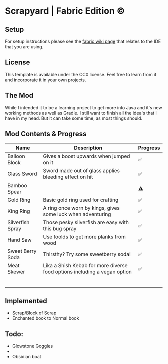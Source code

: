 # Scrapyard | Fabric Edition ©

## Setup

For setup instructions please see the [fabric wiki page](https://fabricmc.net/wiki/tutorial:setup) that relates to the
IDE that you are using.

## License

This template is available under the CC0 license. Feel free to learn from it and incorporate it in your own projects.

## The Mod

While I intended it to be a learning project to get more into Java and it's new working methods as well as Gradle. I
still want to finish all the idea's that I have in my head. But it can take some time, as most things should.

## Mod Contents & Progress

| Name             | Description                                                               | Progress |
|------------------|---------------------------------------------------------------------------|----------|
| Balloon Block    | Gives a boost upwards when jumped on it                                   | ✅        |
| Glass Sword      | Sword made out of glass applies bleeding effect on hit                    | ✅        |
| Bamboo Spear     |                                                                           | ⚠️       |
| Gold Ring        | Basic gold ring used for crafting                                         | ✅        |
| King Ring        | A ring once worn by kings, gives some luck when adventuring               | ✅        |
| Silverfish Spray | Those pesky silverfish are easy with this bug spray                       | ✅        |
| Hand Saw         | Use toolds to get more planks from wood                                   | ✅        |
| Sweet Berry Soda | Thirsthy? Try some sweetberry soda!                                       | ✅        |
| Meat Skewer      | Lika a Shish Kebab for more diverse food options including a vegan option | ✅        |                                                       |
|||
|||
|||
|||
|||
|||

## Implemented

- Scrap/Block of Scrap
- Enchanted book to Normal book

## Todo:

- Glowstone Goggles
-
- Obsidian boat
